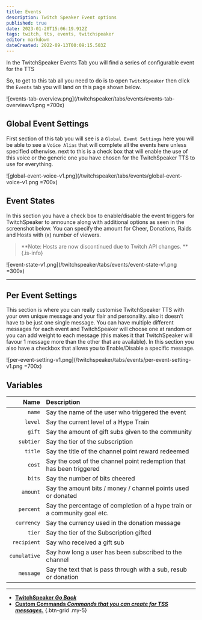 ```yaml
---
title: Events
description: Twitch Speaker Event options 
published: true
date: 2023-01-20T15:06:19.912Z
tags: twitch, tts, events, twitchspeaker
editor: markdown
dateCreated: 2022-09-13T00:09:15.503Z
---
```


In the TwitchSpeaker Events Tab you will find a series of configurable event for the TTS

So, to get to this tab all you need to do is to open `TwitchSpeaker` then click the `Events` tab you will land on this page shown below.

![events-tab-overview.png](/twitchspeaker/tabs/events/events-tab-overviewv1.png =700x)

## Global Event Settings
First section of this tab you will see is a `Global Event Settings` here you will be able to see a `Voice Alias` that will complete all the events here unless specified otherwise. next to this is a check box that will enable the use of this voice or the generic one you have chosen for the TwitchSpeaker TTS to use for everything.

![global-event-voice-v1.png](/twitchspeaker/tabs/events/global-event-voice-v1.png =700x)

## Event States
In this section you have a check box to enable/disable the event triggers for TwitchSpeaker to announce along with additional options as seen in the screenshot below. You can specify the amount for Cheer, Donations, Raids and Hosts with (x) number of viewers.

> **Note: Hosts are now discontinued due to Twitch API changes. **
{.is-info}

![event-state-v1.png](/twitchspeaker/tabs/events/event-state-v1.png =300x)

---

## Per Event Settings
This section is where you can really customise TwitchSpeaker TTS with your own unique message and your flair and personality. also it doesn’t have to be just one single message. You can have multiple different messages for each event and TwitchSpeaker will choose one at random or you can add weight to each message (this makes it that TwitchSpeaker will favour 1 message more than the other that are available). In this section you also have a checkbox that allows you to Enable/Disable a specific message.

![per-event-setting-v1.png](/twitchspeaker/tabs/events/per-event-setting-v1.png =700x)
## Variables
Name | Description
----:|:------------
`name` | Say the name of the user who triggered the event
`level` | Say the current level of a Hype Train
`gift` | Say the amount of gift subs given to the community
`subtier` | Say the tier of the subscription
`title` | Say the title of the channel point reward redeemed
`cost` | Say the cost of the channel point redemption that has been triggered
`bits` | Say the number of bits cheered
`amount` | Say the amount bits / money / channel points used or donated
`percent` | Say the percentage of completion of a hype train or a community goal etc.
`currency` | Say the currency used in the donation message
`tier` | Say the tier of the Subscription gifted
`recipient` | Say who received a gift sub
`cumulative` | Say how long a user has been subscribed to the channel
`message` | Say the text that is pass through with a sub, resub or donation

---

- [<i class="mdi mdi-chevron-left"></i>**TwitchSpeaker *Go Back***](/TwitchSpeaker)
- [<i class="mdi mdi-exclamation-thick text--twitch"></i>**Custom Commands *Commands that you can create for TSS messages.***](/TwitchSpeaker/Tabs/Custom-Commands)
{.btn-grid .my-5}

